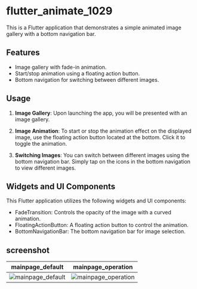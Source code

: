 # flutter_animate_1029

This is a Flutter application that demonstrates a simple animated image gallery with a bottom navigation bar.

## Features
- Image gallery with fade-in animation.
- Start/stop animation using a floating action button.
- Bottom navigation for switching between different images.

## Usage

1. **Image Gallery**: Upon launching the app, you will be presented with an image gallery.

2. **Image Animation**: To start or stop the animation effect on the displayed image, use the floating action button located at the bottom. Click it to toggle the animation.

3. **Switching Images**: You can switch between different images using the bottom navigation bar. Simply tap on the icons in the bottom navigation to view different images.

## Widgets and UI Components

This Flutter application utilizes the following widgets and UI components:

- FadeTransition: Controls the opacity of the image with a curved animation.
- FloatingActionButton: A floating action button to control the animation.
- BottomNavigationBar: The bottom navigation bar for image selection.

## screenshot

| mainpage_default | mainpage_operation |
| --- | --- |
| ![mainpage_default](screenshot/mainpage_default.png) | ![mainpage_operation](screenshot/mainpage_operation.png) |
